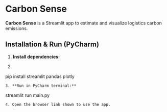 # Carbon Sense
**Carbon Sense** is a Streamlit app to estimate and visualize logistics carbon emissions.
## Installation & Run (PyCharm)
1. **Install dependencies:**
2.    ```
   pip install streamlit pandas plotly
   ```
3. **Run in PyCharm terminal:**
   ```
   streamlit run main.py
   ```
4. Open the browser link shown to use the app.
